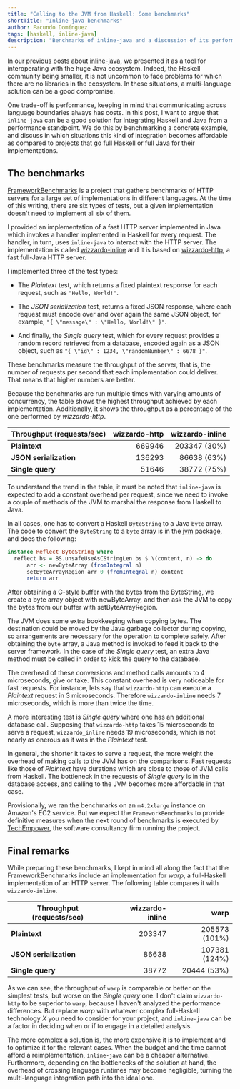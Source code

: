 ```yaml
---
title: "Calling to the JVM from Haskell: Some benchmarks"
shortTitle: "Inline-java benchmarks"
author: Facundo Domínguez
tags: [haskell, inline-java]
description: "Benchmarks of inline-java and a discussion of its performance trade-offs."
---
```


In our [previous posts][previous-posts] about [inline-java][inline-java], we
presented it as a tool for interoperating with the huge Java ecosystem. Indeed,
the Haskell community being smaller, it is not uncommon to face problems for
which there are no libraries in the ecosystem. In these situations, a
multi-language solution can be a good compromise.

One trade-off is performance, keeping in mind that communicating across language boundaries always
has costs. In this post, I want to argue that `inline-java` can be a good
solution for integrating Haskell and Java from a performance standpoint. We do
this by benchmarking a concrete example, and discuss in which situations this
kind of integration becomes affordable as compared to projects that go full
Haskell or full Java for their implementations.

## The benchmarks

[FrameworkBenchmarks][framework-benchmarks] is a project that gathers
benchmarks of HTTP servers for a large set of implementations in different
languages. At the time of this writing, there are six types of tests, but a
given implementation doesn't need to implement all six of them.

I provided an implementation of a fast HTTP server implemented in Java which
invokes a handler implemented in Haskell for every request. The handler, in
turn, uses `inline-java` to interact
with the HTTP server. The implementation is called
[wizzardo-inline][wizzardo-inline] and it is based on
[wizzardo-http][wizzardo], a fast full-Java HTTP server.

I implemented three of the test types:

- The _Plaintext_ test, which returns a fixed plaintext response for each
  request, such as `"Hello, World!"`.

- The _JSON serialization_ test, returns a fixed JSON response, where each
  request must encode over and over again the same JSON object, for example,
  `"{ \"message\" : \"Hello, World!\" }"`.

- And finally, the _Single query_ test, which for every request provides a
  random record retrieved from a database, encoded again as a JSON object, such
  as `"{ \"id\" : 1234, \"randomNumber\" : 6678 }"`.

These benchmarks measure the throughput of the server, that is, the number of
requests per second that each implementation could deliver. That means that
higher numbers are better.

Because the benchmarks are run multiple times with varying
amounts of concurrency, the table shows the highest throughput achieved
by each implementation. Additionally, it shows the throughput as a
percentage of the one performed by _wizzardo-http_.

<center>

| Throughput (requests/sec) | wizzardo-http | wizzardo-inline |
| ------------------------- | ------------: | --------------: |
| **Plaintext**             |        669946 |    203347 (30%) |
| **JSON serialization**    |        136293 |     86638 (63%) |
| **Single query**          |         51646 |     38772 (75%) |

</center>

To understand the trend in the table, it must be noted that `inline-java` is
expected to add a constant overhead per request, since we need to invoke a
couple of methods of the JVM to marshal the response from Haskell to Java.

In all cases, one has to convert a Haskell `ByteString` to a Java `byte`
array. The code to convert the `ByteString` to a `byte` array is in the
[jvm][jvm-package] package, and does the following:

```Haskell
instance Reflect ByteString where
  reflect bs = BS.unsafeUseAsCStringLen bs $ \(content, n) -> do
      arr <- newByteArray (fromIntegral n)
      setByteArrayRegion arr 0 (fromIntegral n) content
      return arr
```

After obtaining a C-style buffer with the bytes from the ByteString,
we create a byte array object with newByteArray, and then ask the
JVM to copy the bytes from our buffer with setByteArrayRegion.

The JVM does some extra bookkeeping when copying bytes. The destination
could be moved by the Java garbage collector during copying, so
arrangements are necessary for the operation to complete safely.
After obtaining the `byte` array, a Java method is invoked to feed
it back to the server framework. In the case of the _Single query_ test, an
extra Java method must be called in order to kick the query to the database.

The overhead of these conversions and method calls amounts to 4 microseconds,
give or take. This constant overhead is very noticeable for fast requests. For
instance, lets say that `wizzardo-http` can execute a _Plaintext_ request in 3
microseconds. Therefore `wizzardo-inline` needs 7 microseconds, which is more
than twice the time.

A more interesting test is _Single query_ where one has an additional database
call. Supposing that `wizzardo-http` takes 15 microseconds to serve a request,
`wizzardo_inline` needs 19 microseconds, which is not nearly as onerous as it
was in the _Plaintext_ test.

In general, the shorter it takes to serve a request, the more weight
the overhead of making calls to the JVM has on the comparisons. Fast
requests like those of _Plaintext_ have durations which are close to
those of JVM calls from Haskell. The
bottleneck in the requests of _Single query_ is in the database
access, and calling to the JVM becomes more affordable in that case.

Provisionally, we ran the benchmarks on an `m4.2xlarge` instance on
Amazon's EC2 service. But we expect the `FrameworkBenchmarks`
to provide definitive measures when the next round of benchmarks is
executed by [TechEmpower][round18], the software consultancy firm running
the project.

## Final remarks

While preparing these benchmarks, I kept in mind all along the fact that
the FrameworkBenchmarks include an implementation for _warp_,
a full-Haskell implementation of an HTTP server. The following table
compares it with `wizzardo-inline`.

<center>

| Throughput (requests/sec) | wizzardo-inline |          warp |
| ------------------------- | --------------: | ------------: |
| **Plaintext**             |          203347 | 205573 (101%) |
| **JSON serialization**    |           86638 | 107381 (124%) |
| **Single query**          |           38772 |   20444 (53%) |

</center>

As we can see, the throughput of `warp` is comparable or better on the
simplest tests, but worse on the _Single query_ one.
I don't claim `wizzardo-http` to be superior to `warp`, because I haven't
analyzed the performance differences. But replace _warp_ with whatever
complex full-Haskell technology _X_ you need to consider for your
project, and `inline-java` can be a factor in deciding when or if to
engage in a detailed analysis.

The more complex a solution is, the more expensive it is to implement
and to optimize it for the relevant cases. When the budget and the time cannot
afford a reimplementation, `inline-java` can be a cheaper
alternative. Furthermore, depending on the bottlenecks of the solution
at hand, the overhead of crossing language runtimes may become
negligible, turning the multi-language integration path into the ideal one.

[previous-posts]: https://www.tweag.io/tag/inline-java.html
[framework-benchmarks]: https://www.techempower.com/benchmarks
[inline-java]: https://github.com/tweag/inline-java
[jvm-package]: https://github.com/tweag/inline-java/tree/master/jvm
[round18]: https://www.techempower.com/blog/2019/07/09/framework-benchmarks-round-18/
[wizzardo]: https://github.com/wizzardo/webery
[wizzardo-inline]: https://github.com/TechEmpower/FrameworkBenchmarks/tree/master/frameworks/Haskell/wizzardo-inline
